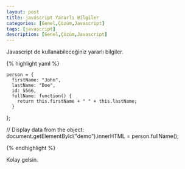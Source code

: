 ```yaml
---
layout: post
title: javascript Yararlı Bilgiler
categories: [Genel,Çözüm,Javascript]
tags: [javascript]
description: [Genel,Çözüm,Javascript]
---
```


Javascript de kullanabileceğiniz yararlı bilgiler. 

{% highlight yaml %}

    person = {
      firstName: "John",
      lastName: "Doe",
      id: 5566,
      fullName: function() {
        return this.firstName + " " + this.lastName;
      }
  };

// Display data from the object:
document.getElementById("demo").innerHTML = person.fullName();

{% endhighlight %}


Kolay gelsin.

